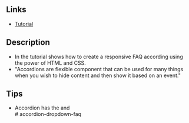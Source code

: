 ## Links
 - [Tutorial](https://www.youtube.com/watch?v=MXrtXg1kpVs)

## Description
 - In the tutorial shows how to create a responsive FAQ according using the power of HTML and CSS.
 - "Accordions are flexible component that can be used for many things when you wish to hide content and then show it based on an event."

## Tips
 - Accordion has the <a> and <div># accordion-dropdown-faq

